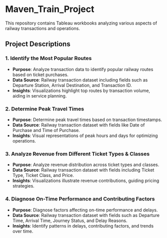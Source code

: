 # Maven_Train_Project

This repository contains Tableau workbooks analyzing various aspects of railway transactions and operations.

## Project Descriptions

### 1. Identify the Most Popular Routes
- **Purpose**: Analyze transaction data to identify popular railway routes based on ticket purchases.
- **Data Source**: Railway transaction dataset including fields such as Departure Station, Arrival Destination, and Transaction ID.
- **Insights**: Visualizations highlight top routes by transaction volume, aiding in service planning.

### 2. Determine Peak Travel Times
- **Purpose**: Determine peak travel times based on transaction timestamps.
- **Data Source**: Railway transaction dataset with fields like Date of Purchase and Time of Purchase.
- **Insights**: Visual representations of peak hours and days for optimizing operations.

### 3. Analyze Revenue from Different Ticket Types & Classes
- **Purpose**: Analyze revenue distribution across ticket types and classes.
- **Data Source**: Railway transaction dataset with fields including Ticket Type, Ticket Class, and Price.
- **Insights**: Visualizations illustrate revenue contributions, guiding pricing strategies.

### 4. Diagnose On-Time Performance and Contributing Factors
- **Purpose**: Diagnose factors affecting on-time performance and delays.
- **Data Source**: Railway transaction dataset with fields such as Departure Time, Arrival Time, Journey Status, and Delay Reasons.
- **Insights**: Identify patterns in delays, contributing factors, and trends over time.

